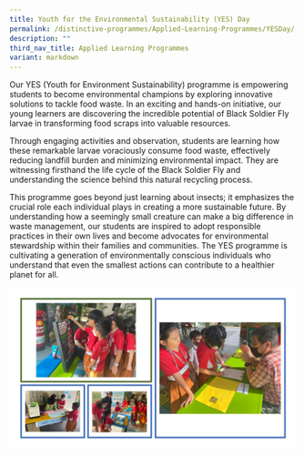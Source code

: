 ```yaml
---
title: Youth for the Environmental Sustainability (YES) Day
permalink: /distinctive-programmes/Applied-Learning-Programmes/YESDay/
description: ""
third_nav_title: Applied Learning Programmes
variant: markdown
---
```

Our YES (Youth for Environment Sustainability) programme is empowering students to become environmental champions by exploring innovative solutions to tackle food waste. In an exciting and hands-on initiative, our young learners are discovering the incredible potential of Black Soldier Fly larvae in transforming food scraps into valuable resources.

Through engaging activities and observation, students are learning how these remarkable larvae voraciously consume food waste, effectively reducing landfill burden and minimizing environmental impact. They are witnessing firsthand the life cycle of the Black Soldier Fly and understanding the science behind this natural recycling process.

This programme goes beyond just learning about insects; it emphasizes the crucial role each individual plays in creating a more sustainable future. By understanding how a seemingly small creature can make a big difference in waste management, our students are inspired to adopt responsible practices in their own lives and become advocates for environmental stewardship within their families and communities. The YES programme is cultivating a generation of environmentally conscious individuals who understand that even the smallest actions can contribute to a healthier planet for all.







![](/images/2023%20yed.jpg)